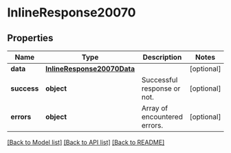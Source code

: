 # InlineResponse20070

## Properties
Name | Type | Description | Notes
------------ | ------------- | ------------- | -------------
**data** | [**InlineResponse20070Data**](InlineResponse20070Data.md) |  | [optional] 
**success** | **object** | Successful response or not. | [optional] 
**errors** | **object** | Array of encountered errors. | [optional] 

[[Back to Model list]](../README.md#documentation-for-models) [[Back to API list]](../README.md#documentation-for-api-endpoints) [[Back to README]](../README.md)

